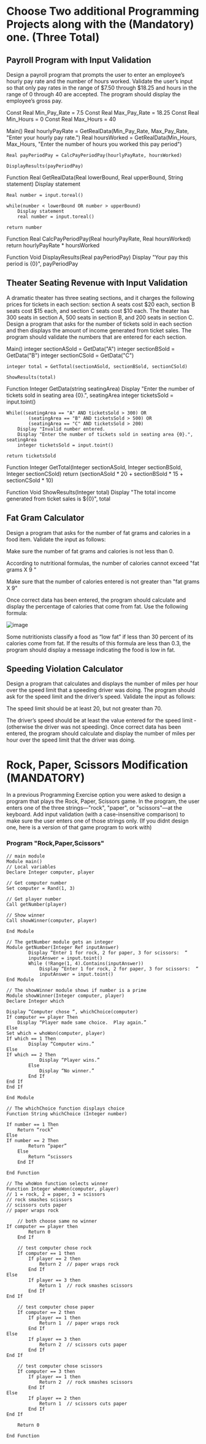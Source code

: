 # Choose Two additional Programming Projects along with the (Mandatory) one. (Three Total) 

##  Payroll Program with Input Validation


Design a payroll program that prompts the user to enter an employee’s hourly pay rate and the number of hours worked. Validate the user’s input so that only pay rates in the range of $7.50 through $18.25 and hours in the range of 0 through 40 are accepted. The program should display the employee’s gross pay.

Const Real Min_Pay_Rate = 7.5
Const Real Max_Pay_Rate = 18.25
Const Real Min_Hours = 0
Const Real Max_Hours = 40

Main()
	Real hourlyPayRate = GetRealData(Min_Pay_Rate, Max_Pay_Rate, "Enter your hourly pay rate.")
	Real hoursWorked = GetRealData(Min_Hours, Max_Hours, "Enter the number of hours you worked this pay period")
	
	Real payPeriodPay = CalcPayPeriodPay(hourlyPayRate, hoursWorked)

	DisplayResults(payPeriodPay)

Function Real GetRealData(Real lowerBound, Real upperBound, String statement)
	Display statement

	Real number = input.toreal()

	while(number < lowerBound OR number > upperBound)
		Display statement
		real number = input.toreal()

	return number

Function Real CalcPayPeriodPay(Real hourlyPayRate, Real hoursWorked)
	return hourlyPayRate * hoursWorked

Function Void DisplayResults(Real payPeriodPay)
	Display "Your pay this period is {0}", payPeriodPay




## Theater Seating Revenue with Input Validation

A dramatic theater has three seating sections, and it charges the following prices for tickets in each section: section A seats cost $20 each, section B seats cost $15 each, and section C seats cost $10 each. The theater has 300 seats in section A, 500 seats in section B, and 200 seats in section C. Design a program that asks for the number of tickets sold in each section and then displays the amount of income generated from ticket sales. The program should validate the numbers that are entered for each section.

Main()
	integer sectionASold = GetData("A")
	integer sectionBSold = GetData("B")
	integer sectionCSold = GetData("C")

	integer total = GetTotal(sectionASold, sectionBSold, sectionCSold)

	ShowResults(total)


Function Integer GetData(string seatingArea)
	Display "Enter the number of tickets sold in seating area {0}.", seatingArea
	integer ticketsSold = input.toint()

	While((seatingArea == "A" AND ticketsSold > 300) OR
			(seatingArea == "B" AND ticketsSold > 500) OR
			(seatingArea == "C" AND ticketsSold > 200)
		Display "Invalid number entered.
		Display "Enter the number of tickets sold in seating area {0}.", seatingArea
		integer ticketsSold = input.toint()

	return ticketsSold


Function Integer GetTotal(Integer sectionASold, Integer sectionBSold, Integer sectionCSold)
	return (sectionASold * 20 + sectionBSold * 15 + sectionCSold * 10)


Function Void ShowResults(Integer total)
	Display "The total income generated from ticket sales is ${0}", total


## Fat Gram Calculator

Design a program that asks for the number of fat grams and calories in a food item. Validate the input as follows:

Make sure the number of fat grams and calories is not less than 0.

According to nutritional formulas, the number of calories cannot exceed "fat grams X 9 "

Make sure that the number of calories entered is not greater than "fat grams X 9"

Once correct data has been entered, the program should calculate and display the percentage of calories that come from fat. Use the following formula:

![image](https://user-images.githubusercontent.com/47218880/67504468-0ba93a80-f64f-11e9-85d0-f080ac66a64a.png)

Some nutritionists classify a food as “low fat” if less than 30 percent of its calories come from fat. If the results of this formula are less than 0.3, the program should display a message indicating the food is low in fat.

## Speeding Violation Calculator

Design a program that calculates and displays the number of miles per hour over the speed limit that a speeding driver was doing. The program should ask for the speed limit and the driver’s speed. Validate the input as follows:

The speed limit should be at least 20, but not greater than 70.

The driver’s speed should be at least the value entered for the speed limit ­(otherwise the driver was not speeding).
Once correct data has been entered, the program should calculate and display the number of miles per hour over the speed limit that the driver was doing.

# Rock, Paper, Scissors Modification (MANDATORY)

In a previous Programming Exercise option you were asked to design a program that plays the Rock, Paper, Scissors game. In the program, the user enters one of the three strings—"rock", "paper", or "scissors"—at the keyboard. Add input validation (with a case-insensitive comparison) to make sure the user enters one of those strings only.
(If you didnt design one, here is a version of that game program to work with) 

### Program "Rock,Paper,Scissors"

```
// main module
Module main()
// Local variables
Declare Integer computer, player

// Get computer number
Set computer = Rand(1, 3)

// Get player number
Call getNumber(player)

// Show winner
Call showWinner(computer, player)

End Module

// The getNumber module gets an integer
Module getNumber(Integer Ref inputAnswer)
		Display “Enter 1 for rock, 2 for paper, 3 for scissors:  “
		inputAnswer = input.toint()
		While (!Range(1, 4).Contains(inputAnswer))
			Display “Enter 1 for rock, 2 for paper, 3 for scissors:  “
			inputAnswer = input.toint()
End Module

// The showWinner module shows if number is a prime
Module showWinner(Integer computer, player)
Declare Integer which

Display “Computer chose “, whichChoice(computer)
If computer == player Then
	Display “Player made same choice.  Play again.”
Else
Set which = whoWon(computer, player)
If which == 1 Then
		Display “Computer wins.”
Else
If which == 2 Then
			Display “Player wins.”
		Else
			Display “No winner.”
		End If
End If
End If

End Module

// The whichChoice function displays choice 
Function String whichChoice (Integer number)

If number == 1 Then
	Return “rock”
Else
If number == 2 Then
		Return “paper”
	Else
		Return “scissors
	End If

End Function

// The whoWon function selects winner 
Function Integer whoWon(computer, player)
// 1 = rock, 2 = paper, 3 = scissors
// rock smashes scissors
// scissors cuts paper
// paper wraps rock

	// both choose same no winner
If computer == player then
		Return 0
	End If

	// test computer chose rock
	If computer == 1 then
		If player == 2 then
			Return 2  // paper wraps rock
		End If
Else
		If player == 3 then
			Return 1  // rock smashes scissors
		End If
End If

	// test computer chose paper
	If computer == 2 then
		If player == 1 then
			Return 1  // paper wraps rock
		End If
Else
		If player == 3 then
			Return 2  // scissors cuts paper
		End If
End If

	// test computer chose scissors
	If computer == 3 then
		If player == 1 then
			Return 2  // rock smashes scissors 
		End If
Else
		If player == 2 then
			Return 1  // scissors cuts paper
		End If
End If

	Return 0

End Function
```
